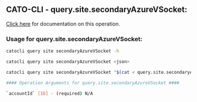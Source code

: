 
## CATO-CLI - query.site.secondaryAzureVSocket:
[Click here](https://api.catonetworks.com/documentation/#query-query.site.secondaryAzureVSocket) for documentation on this operation.

### Usage for query.site.secondaryAzureVSocket:

```bash
catocli query site secondaryAzureVSocket -h

catocli query site secondaryAzureVSocket <json>

catocli query site secondaryAzureVSocket "$(cat < query.site.secondaryAzureVSocket.json)"

#### Operation Arguments for query.site.secondaryAzureVSocket ####

`accountId` [ID] - (required) N/A    
